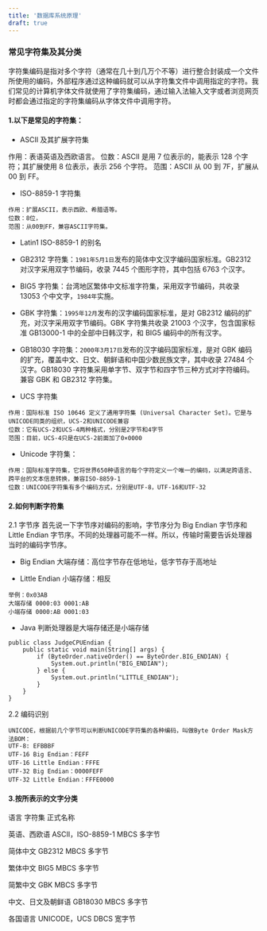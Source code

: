 ```yaml
---
title: '数据库系统原理'
draft: true
---
```


### 常见字符集及其分类

字符集编码是指对多个字符（通常在几十到几万个不等）进行整合封装成一个文件所使用的编码，外部程序通过这种编码就可以从字符集文件中调用指定的字符。我们常见的计算机字体文件就使用了字符集编码，通过输入法输入文字或者浏览网页时都会通过指定的字符集编码从字体文件中调用字符。

#### 1.以下是常见的字符集：

- ASCII 及其扩展字符集

作用：表语英语及西欧语言。
位数：ASCII 是用 7 位表示的，能表示 128 个字符；其扩展使用 8 位表示，表示 256 个字符。
范围：ASCII 从 00 到 7F，扩展从 00 到 FF。

- ISO-8859-1 字符集

```
作用：扩展ASCII，表示西欧、希腊语等。
位数：8位，
范围：从00到FF，兼容ASCII字符集。
```

- Latin1
  ISO-8859-1 的别名

- GB2312 字符集：`1981年5月1日`发布的简体中文汉字编码国家标准。GB2312 对汉字采用双字节编码，收录 7445 个图形字符，其中包括 6763 个汉字。

- BIG5 字符集：台湾地区繁体中文标准字符集，采用双字节编码，共收录 13053 个中文字，`1984年`实施。

- GBK 字符集：`1995年12月`发布的汉字编码国家标准，是对 GB2312 编码的扩充，对汉字采用双字节编码。GBK 字符集共收录 21003 个汉字，包含国家标准 GB13000-1 中的全部中日韩汉字，和 BIG5 编码中的所有汉字。

- GB18030 字符集：`2000年3月17日`发布的汉字编码国家标准，是对 GBK 编码的扩充，覆盖中文、日文、朝鲜语和中国少数民族文字，其中收录 27484 个汉字。GB18030 字符集采用单字节、双字节和四字节三种方式对字符编码。兼容 GBK 和 GB2312 字符集。

- UCS 字符集

```
作用：国际标准 ISO 10646 定义了通用字符集 (Universal Character Set)。它是与UNICODE同类的组织，UCS-2和UNICODE兼容
位数：它有UCS-2和UCS-4两种格式，分别是2字节和4字节
范围：目前，UCS-4只是在UCS-2前面加了0×0000
```

- Unicode 字符集：

```
作用：国际标准字符集，它将世界650种语言的每个字符定义一个唯一的编码，以满足跨语言、跨平台的文本信息转换，兼容ISO-8859-1
位数：UNICODE字符集有多个编码方式，分别是UTF-8，UTF-16和UTF-32
```

#### 2.如何判断字符集

2.1 字节序
首先说一下字节序对编码的影响，字节序分为 Big Endian 字节序和 Little Endian 字节序。不同的处理器可能不一样。所以，传输时需要告诉处理器当时的编码字节序。

- Big Endian
  大端存储：高位字节存在低地址，低字节存于高地址

- Little Endian
  小端存储：相反

```
举例：0x03AB
大端存储 0000:03 0001:AB
小端存储 0000:AB 0001:03
```

- Java 判断处理器是大端存储还是小端存储

```
public class JudgeCPUEndian {
	public static void main(String[] args) {
		if (ByteOrder.nativeOrder() == ByteOrder.BIG_ENDIAN) {
			System.out.println("BIG_ENDIAN");
		} else {
			System.out.println("LITTLE_ENDIAN");
		}
	}
}
```

2.2 编码识别

```
UNICODE，根据前几个字节可以判断UNICODE字符集的各种编码，叫做Byte Order Mask方法BOM：
UTF-8: EFBBBF
UTF-16 Big Endian：FEFF
UTF-16 Little Endian：FFFE
UTF-32 Big Endian：0000FEFF
UTF-32 Little Endian：FFFE0000
```

#### 3.按所表示的文字分类

语言 字符集 正式名称

英语、西欧语 ASCII，ISO-8859-1 MBCS 多字节

简体中文 GB2312 MBCS 多字节

繁体中文 BIG5 MBCS 多字节

简繁中文 GBK MBCS 多字节

中文、日文及朝鲜语 GB18030 MBCS 多字节

各国语言 UNICODE，UCS DBCS 宽字节
